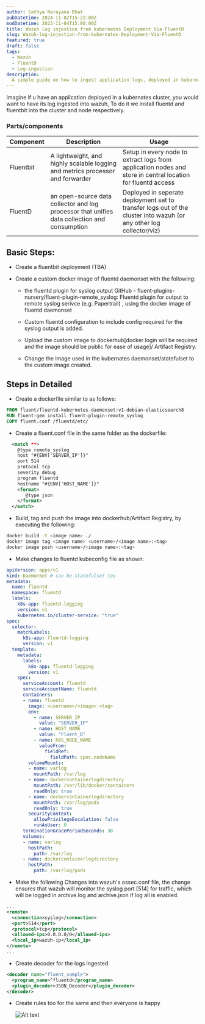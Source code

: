 ```yaml
---
author: Sathya Narayana Bhat
pubDatetime: 2024-11-02T15:22:00Z
modDatetime: 2023-11-04T15:00:00Z
title: Wazuh log injestion from kubernates Deployment Via FluentD 
slug: Wazuh-log-injestion-from-kubernates-Deployment-Via-FluentD 
featured: true
draft: false
tags:
  - Wazuh
  - FluentD
  - Log-ingestion
description:
  A simple guide on how to ingest application logs, deployed in kubernates, with the help of fluentd and fluentbit.
---
```

Imagine if u have an application deployed in a kubernates cluster, you would want to have its log ingested into wazuh, To do it we install fluentd and fluentbit into the cluster and node respectively.

### Parts/components
| Component | Description | Usage | 
|-----------|-------------|-------|
|Fluentbit|A lightweight, and highly scalable logging and metrics processor and forwarder|Setup in every node to extract logs from application nodes and store in central location for fluentd access|
|FluentD| an open-source data collector and log processor that unifies data collection and consumption|Deployed in seperate deployment set to transfer logs out of the cluster into wazuh (or any other log collector/viz)|

## Basic Steps:

- Create a fluentbit deployment (TBA)
- Create a custom docker image of fluentd daemonset with the following:

  - the fluentd plugin for syslog output GitHub - fluent-plugins-nursery/fluent-plugin-remote_syslog: Fluentd plugin for output to remote syslog serivce (e.g. Papertrail) , using the docker image of fluentd daemonset 

  - Custom fluentd configuration to include config required for the syslog output is added.

  - Upload the custom image to dockerhub[docker login will be required and the image should be public for ease of usage]/ Artifact Registry. 

  - Change the image used in the kubernates daemonset/statefulset to the custom image created.
  
## Steps in Detailed
- Create a dockerfile similar to as follows:
```dockerfile
FROM fluent/fluentd-kubernetes-daemonset:v1-debian-elasticsearch8
RUN fluent-gem install fluent-plugin-remote_syslog
COPY fluent.conf /fluentd/etc/
```

- Create a fluent.conf file in the same folder as the dockerfile:

```xml
  <match **>
    @type remote_syslog
    host "#{ENV['SERVER_IP']}"
    port 514
    protocol tcp
    severity debug    
    program fluentd
    hostname "#{ENV['HOST_NAME']}"
    <format>
       @type json
    </format>
  </match>
```
- Build, tag and push the image into dockerhub/Artifact Registry, by executing the following:

```bash
docker build -t <image name> ./ 
docker image tag <image name> <username>/<image name>:<tag>
docker image push <username>/<image name>:<tag>
```
- Make changes to fluentd kubeconfig file as shown:

```yaml
apiVersion: apps/v1
kind: DaemonSet # can be statefulset too
metadata:
  name: fluentd
  namespace: fluentd
  labels:
    k8s-app: fluentd-logging
    version: v1
    kubernetes.io/cluster-service: "true"
spec:
  selector:
    matchLabels:
      k8s-app: fluentd-logging
      version: v1
  template:
    metadata:
      labels:
        k8s-app: fluentd-logging
        version: v1
    spec:
      serviceAccount: fluentd
      serviceAccountName: fluentd
      containers:
      - name: fluentd
        image: <username>/<image>:<tag>
        env:
          - name: SERVER_IP
            value: "SERVER_IP"
          - name: HOST_NAME
            value: "Fluent_D"
          - name: K8S_NODE_NAME
            valueFrom:
              fieldRef:
                fieldPath: spec.nodeName
        volumeMounts:
        - name: varlog
          mountPath: /var/log
        - name: dockercontainerlogdirectory
          mountPath: /var/lib/docker/containers
          readOnly: true
        - name: dockercontainerlogdirectory
          mountPath: /var/log/pods
          readOnly: true
        securityContext:
          allowPrivilegeEscalation: false
          runAsUser: 0
      terminationGracePeriodSeconds: 30
      volumes:
      - name: varlog
        hostPath:
          path: /var/log
      - name: dockercontainerlogdirectory
        hostPath:
          path: /var/log/pods
```
- Make the following Changes into wazuh's ossec.conf file, the change ensures that wazuh will monitor the syslog port [514] for traffic, which will be logged in archive.log and archive.json if log all is enabled.

```xml
...
<remote>
  <connection>syslog</connection>
  <port>514</port>
  <protocol>tcp</protocol>
  <allowed-ips>0.0.0.0/0</allowed-ips>
  <local_ip>wazuh-ip</local_ip>
</remote>
...
```

- Create decoder for the logs ingested
```xml
<decoder name="fluent_sample">
  <program_name>^fluentd</program_name>
  <plugin_decoder>JSON_Decoder</plugin_decoder>
</decoder>
```
- Create rules too for the same and then everyone is happy

  ![Alt text](https://media.tenor.com/La4qeHdSXx4AAAAM/family-guy-peter-griffin.gif "well damm, image didnt load")